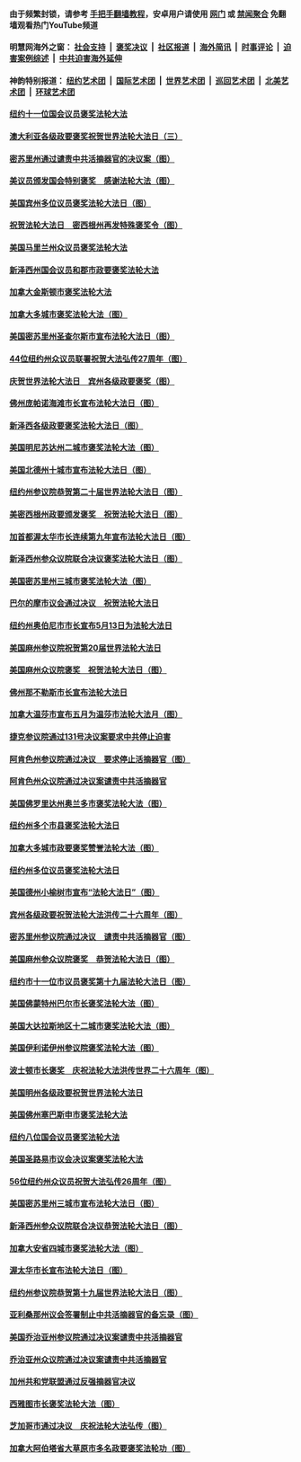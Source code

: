 #### 由于频繁封锁，请参考 [手把手翻墙教程](https://github.com/gfw-breaker/guides/wiki/)，安卓用户请使用 [网门](https://github.com/gfw-breaker/bn-android/blob/master/ogate.md?t=05260855) 或 [禁闻聚合](https://github.com/gfw-breaker/bn-android) 免翻墙观看热门YouTube频道 

#### 明慧网海外之窗：&nbsp;[社会支持](140.md?t=05260855) &nbsp;|&nbsp; [褒奖决议](282.md?t=05260855) &nbsp;|&nbsp; [社区报道](91.md?t=05260855) &nbsp;|&nbsp; [海外简讯](245.md?t=05260855) &nbsp;|&nbsp; [时事评论](251.md?t=05260855) &nbsp;|&nbsp; [迫害案例综述](328.md?t=05260855) &nbsp;|&nbsp; [中共迫害海外延伸](236.md?t=05260855) 

#### 神韵特别报道：&nbsp;[纽约艺术团](nf4778.md?t=05260855) &nbsp;|&nbsp; [国际艺术团](nf4780.md?t=05260855) &nbsp;|&nbsp; [世界艺术团](nf5951.md?t=05260855) &nbsp;|&nbsp; [巡回艺术团](nf4779.md?t=05260855) &nbsp;|&nbsp; [北美艺术团](nf1148019.md?t=05260855) &nbsp;|&nbsp; [环球艺术团](nf1299941.md?t=05260855)  

#### [纽约十一位国会议员褒奖法轮大法](../pages/282/387902.md?t=05260855) 

#### [澳大利亚各级政要褒奖祝贺世界法轮大法日（三）](../pages/282/387882.md?t=05260855) 

#### [密苏里州通过谴责中共活摘器官的决议案（图）](../pages/282/387885.md?t=05260855) 

#### [美议员颁发国会特别褒奖　感谢法轮大法（图）](../pages/282/387731.md?t=05260855) 

#### [美国宾州多位议员褒奖法轮大法日（图）](../pages/282/387733.md?t=05260855) 

#### [祝贺法轮大法日　密西根州再发特殊褒奖令（图）](../pages/282/387742.md?t=05260855) 

#### [美国马里兰州众议员褒奖法轮大法](../pages/282/387564.md?t=05260855) 

#### [新泽西州国会议员和郡市政要褒奖法轮大法](../pages/282/387429.md?t=05260855) 

#### [加拿大金斯顿市褒奖法轮大法](../pages/282/387418.md?t=05260855) 

#### [加拿大多城市褒奖法轮大法（图）](../pages/282/387299.md?t=05260855) 

#### [美国密苏里州圣查尔斯市宣布法轮大法日（图）](../pages/282/387295.md?t=05260855) 

#### [44位纽约州众议员联署祝贺大法弘传27周年（图）](../pages/282/387219.md?t=05260855) 

#### [庆贺世界法轮大法日　宾州各级政要褒奖（图）](../pages/282/387253.md?t=05260855) 

#### [佛州庞帕诺海滩市长宣布法轮大法日（图）](../pages/282/387168.md?t=05260855) 

#### [新泽西各级政要褒奖法轮大法日（图）](../pages/282/387171.md?t=05260855) 

#### [美国明尼苏达州二城市褒奖法轮大法（图）](../pages/282/387177.md?t=05260855) 

#### [美国北德州十城市宣布法轮大法日（图）](../pages/282/386793.md?t=05260855) 

#### [纽约州参议院恭贺第二十届世界法轮大法日（图）](../pages/282/386619.md?t=05260855) 

#### [美密西根州政要颁发褒奖　祝贺法轮大法日（图）](../pages/282/386617.md?t=05260855) 

#### [加首都渥太华市长连续第九年宣布法轮大法日（图）](../pages/282/386409.md?t=05260855) 

#### [新泽西州参众议院联合决议褒奖法轮大法日（图）](../pages/282/386417.md?t=05260855) 

#### [美国密苏里州三城市褒奖法轮大法（图）](../pages/282/386410.md?t=05260855) 

#### [巴尔的摩市议会通过决议　祝贺法轮大法日](../pages/282/386371.md?t=05260855) 

#### [纽约州奥伯尼市市长宣布5月13日为法轮大法日](../pages/282/386096.md?t=05260855) 

#### [美国麻州参议院祝贺第20届世界法轮大法日](../pages/282/386097.md?t=05260855) 

#### [美国麻州众议院褒奖　祝贺法轮大法日（图）](../pages/282/386022.md?t=05260855) 

#### [佛州那不勒斯市长宣布法轮大法日](../pages/282/385932.md?t=05260855) 

#### [加拿大温莎市宣布五月为温莎市法轮大法月（图）](../pages/282/385849.md?t=05260855) 

#### [捷克参议院通过131号决议案要求中共停止迫害](../pages/282/384286.md?t=05260855) 

#### [阿肯色州参议院通过决议　要求停止活摘器官（图）](../pages/282/383956.md?t=05260855) 

#### [阿肯色州众议院通过决议案谴责中共活摘器官](../pages/282/383340.md?t=05260855) 

#### [美国佛罗里达州奥兰多市褒奖法轮大法（图）](../pages/282/368616.md?t=05260855) 

#### [纽约州多个市县褒奖法轮大法日](../pages/282/368285.md?t=05260855) 

#### [加拿大多城市政要褒奖赞誉法轮大法（图）](../pages/282/368243.md?t=05260855) 

#### [纽约州多位议员褒奖法轮大法日](../pages/282/368183.md?t=05260855) 

#### [美国德州小榆树市宣布“法轮大法日”（图）](../pages/282/368125.md?t=05260855) 

#### [宾州各级政要祝贺法轮大法洪传二十六周年（图）](../pages/282/367896.md?t=05260855) 

#### [密苏里州参议院通过决议　谴责中共活摘器官（图）](../pages/282/366798.md?t=05260855) 

#### [美国麻州参众议院褒奖　恭贺法轮大法日（图）](../pages/282/366636.md?t=05260855) 

#### [纽约市十一位市议员褒奖第十九届法轮大法日（图）](../pages/282/366678.md?t=05260855) 

#### [美国佛蒙特州巴尔市长褒奖法轮大法（图）](../pages/282/366583.md?t=05260855) 

#### [美国大达拉斯地区十二城市褒奖法轮大法（图）](../pages/282/366561.md?t=05260855) 

#### [美国伊利诺伊州参议院褒奖法轮大法（图）](../pages/282/366586.md?t=05260855) 

#### [波士顿市长褒奖　庆祝法轮大法洪传世界二十六周年（图）](../pages/282/366433.md?t=05260855) 

#### [美国明州各级政要祝贺世界法轮大法日](../pages/282/366190.md?t=05260855) 

#### [美国佛州塞巴斯申市褒奖法轮大法](../pages/282/366209.md?t=05260855) 

#### [纽约八位国会议员褒奖法轮大法](../pages/282/366055.md?t=05260855) 

#### [美国圣路易市议会决议案褒奖法轮大法](../pages/282/366014.md?t=05260855) 

#### [56位纽约州众议员祝贺大法弘传26周年（图）](../pages/282/365854.md?t=05260855) 

#### [美国密苏里州三城市宣布法轮大法日（图）](../pages/282/365833.md?t=05260855) 

#### [新泽西州参众议院联合决议恭贺法轮大法日（图）](../pages/282/365834.md?t=05260855) 

#### [加拿大安省四城市褒奖法轮大法（图）](../pages/282/365643.md?t=05260855) 

#### [渥太华市长宣布法轮大法日（图）](../pages/282/365644.md?t=05260855) 

#### [纽约州参议院恭贺第十九届世界法轮大法日（图）](../pages/282/365599.md?t=05260855) 

#### [亚利桑那州议会签署制止中共活摘器官的备忘录（图）](../pages/282/363829.md?t=05260855) 

#### [美国乔治亚州参议院通过决议案谴责中共活摘器官](../pages/282/363581.md?t=05260855) 

#### [乔治亚州众议院通过决议案谴责中共活摘器官](../pages/282/363357.md?t=05260855) 

#### [加州共和党联盟通过反强摘器官决议](../pages/282/362609.md?t=05260855) 

#### [西雅图市长褒奖法轮大法（图）](../pages/282/351488.md?t=05260855) 

#### [芝加哥市通过决议　庆祝法轮大法弘传（图）](../pages/282/349323.md?t=05260855) 

#### [加拿大阿伯塔省大草原市多名政要褒奖法轮功（图）](../pages/282/349010.md?t=05260855) 

